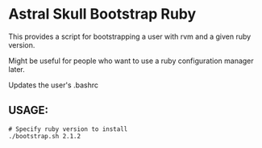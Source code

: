 # Astral Skull Bootstrap Ruby

This provides a script for bootstrapping a user with rvm and a given ruby version.

Might be useful for people who want to use a ruby configuration manager later.

Updates the user's .bashrc

## USAGE:

```
# Specify ruby version to install
./bootstrap.sh 2.1.2
```
